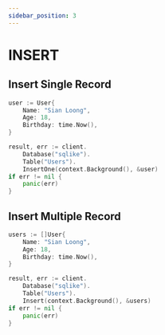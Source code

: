 ```yaml
---
sidebar_position: 3
---
```


# INSERT

## Insert Single Record

```go
user := User{
    Name: "Sian Loong",
    Age: 18,
    Birthday: time.Now(),
}

result, err := client.
    Database("sqlike").
    Table("Users").
    InsertOne(context.Background(), &user)
if err != nil {
    panic(err)
}
```

## Insert Multiple Record

```go
users := []User{
    Name: "Sian Loong",
    Age: 18,
    Birthday: time.Now(),
}

result, err := client.
    Database("sqlike").
    Table("Users").
    Insert(context.Background(), &users)
if err != nil {
    panic(err)
}
```
